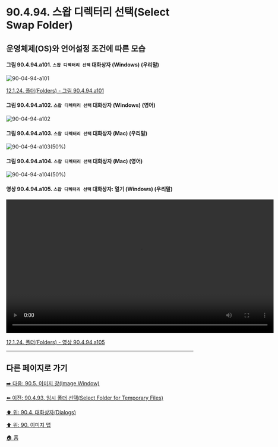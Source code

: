 # 90.4.94. 스왑 디렉터리 선택(Select Swap Folder)
## 운영체제(OS)와 언어설정 조건에 따른 모습

<a id="90-04-94-a101"></a>

#### 그림 90.4.94.a101. `스왑 디렉터리 선택` 대화상자 (Windows) (우리말)
![90-04-94-a101](https://github.com/wonder13662/gimp/assets/15767104/302f4c9e-f77c-4389-ae2f-5a0295b4e15e)

[12.1.24. 폴더(Folders) - 그림 90.4.94.a101](./12-01-24-folders.md#90-04-94-a101)

<a id="90-04-94-a102"></a>

#### 그림 90.4.94.a102. `스왑 디렉터리 선택` 대화상자 (Windows) (영어)
![90-04-94-a102](https://github.com/wonder13662/gimp/assets/15767104/cea8616e-0f6c-4183-b2db-a64d3a64c945)

<a id="90-04-94-a103"></a>

#### 그림 90.4.94.a103. `스왑 디렉터리 선택` 대화상자 (Mac) (우리말)
![90-04-94-a103(50%)](https://github.com/wonder13662/gimp/assets/15767104/a6489fb4-68b4-4067-a29f-7e0985185a2f)

<a id="90-04-94-a104"></a>

#### 그림 90.4.94.a104. `스왑 디렉터리 선택` 대화상자 (Mac) (영어)
![90-04-94-a104(50%)](https://github.com/wonder13662/gimp/assets/15767104/8d6c79a2-701f-4f40-bf4a-444d191adeb9)

<a id="90-04-94-a105"></a>

#### 영상 90.4.94.a105. `스왑 디렉터리 선택` 대화상자: 열기 (Windows) (우리말)
<video controls="controls" width="720" src="https://github.com/wonder13662/gimp/assets/15767104/c018f991-ab43-464f-88d2-75bc50def871"></video>

[12.1.24. 폴더(Folders) - 영상 90.4.94.a105](./12-01-24-folders.md#90-04-94-a105)

***

## 다른 페이지로 가기

[➡️ 다음: 90.5. 이미지 창(Image Window)](./90-05-00-image_window.md)

[⬅️ 이전: 90.4.93. 임시 폴더 선택(Select Folder for Temporary Files)](./90-04-93-select_folder_for_temporary_files.md)

[⬆️ 위: 90.4. 대화상자(Dialogs)](./90-04-00-dialogs.md)

[⬆️ 위: 90. 이미지 맵](./90-00-image-map.md)

[🏠 홈](./00-home.md)

